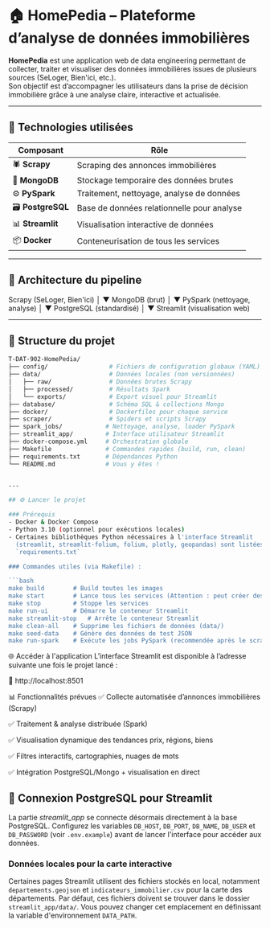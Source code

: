 # 🏠 HomePedia – Plateforme d’analyse de données immobilières

**HomePedia** est une application web de data engineering permettant de collecter, traiter et visualiser des données immobilières issues de plusieurs sources (SeLoger, Bien'ici, etc.).  
Son objectif est d’accompagner les utilisateurs dans la prise de décision immobilière grâce à une analyse claire, interactive et actualisée.

---

## 🚀 Technologies utilisées

| Composant     | Rôle                                         |
|---------------|----------------------------------------------|
| 🕷️ **Scrapy**      | Scraping des annonces immobilières           |
| 🧩 **MongoDB**     | Stockage temporaire des données brutes       |
| ⚙️ **PySpark**     | Traitement, nettoyage, analyse de données    |
| 🗃️ **PostgreSQL**  | Base de données relationnelle pour analyse   |
| 📊 **Streamlit**   | Visualisation interactive de données         |
| 📦 **Docker**      | Conteneurisation de tous les services        |

---

## 🧭 Architecture du pipeline

Scrapy (SeLoger, Bien'ici) │ ▼ MongoDB (brut) │ ▼ PySpark (nettoyage, analyse) │ ▼ PostgreSQL (standardisé) │ ▼ Streamlit (visualisation web)


---

## 📁 Structure du projet

```bash
T-DAT-902-HomePedia/
├── config/                 # Fichiers de configuration globaux (YAML)
├── data/                   # Données locales (non versionnées)
│   ├── raw/                # Données brutes Scrapy
│   ├── processed/          # Résultats Spark
│   └── exports/            # Export visuel pour Streamlit
├── database/               # Schéma SQL & collections Mongo
├── docker/                 # Dockerfiles pour chaque service
├── scraper/                # Spiders et scripts Scrapy
├── spark_jobs/            # Nettoyage, analyse, loader PySpark
├── streamlit_app/         # Interface utilisateur Streamlit
├── docker-compose.yml     # Orchestration globale
├── Makefile               # Commandes rapides (build, run, clean)
├── requirements.txt       # Dépendances Python
└── README.md              # Vous y êtes !


---

## ⚙️ Lancer le projet

### Prérequis
- Docker & Docker Compose
- Python 3.10 (optionnel pour exécutions locales)
- Certaines bibliothèques Python nécessaires à l'interface Streamlit
  (streamlit, streamlit-folium, folium, plotly, geopandas) sont listées dans
  `requirements.txt`

### Commandes utiles (via Makefile) :

```bash
make build        # Build toutes les images
make start        # Lance tous les services (Attention : peut créer des problèmes entre les services)
make stop         # Stoppe les services
make run-ui       # Démarre le conteneur Streamlit
make streamlit-stop   # Arrête le conteneur Streamlit
make clean-all    # Supprime les fichiers de données (data/)
make seed-data    # Génère des données de test JSON
make run-spark    # Exécute les jobs PySpark (recommendée après le scraping)
```


🌐 Accéder à l'application
L’interface Streamlit est disponible à l’adresse suivante une fois le projet lancé :

🔗 http://localhost:8501


📊 Fonctionnalités prévues
✅ Collecte automatisée d’annonces immobilières (Scrapy)

✅ Traitement & analyse distribuée (Spark)

✅ Visualisation dynamique des tendances prix, régions, biens

✅ Filtres interactifs, cartographies, nuages de mots

✅ Intégration PostgreSQL/Mongo + visualisation en direct

## 🔌 Connexion PostgreSQL pour Streamlit

La partie *streamlit_app* se connecte désormais directement à la base
PostgreSQL. Configurez les variables `DB_HOST`, `DB_PORT`, `DB_NAME`,
`DB_USER` et `DB_PASSWORD` (voir `.env.example`) avant de lancer
l'interface pour accéder aux données.

### Données locales pour la carte interactive

Certaines pages Streamlit utilisent des fichiers stockés en local,
notamment `departements.geojson` et `indicateurs_immobilier.csv` pour la
carte des départements. Par défaut, ces fichiers doivent se trouver dans
le dossier `streamlit_app/data/`. Vous pouvez changer cet emplacement en
définissant la variable d'environnement `DATA_PATH`.
